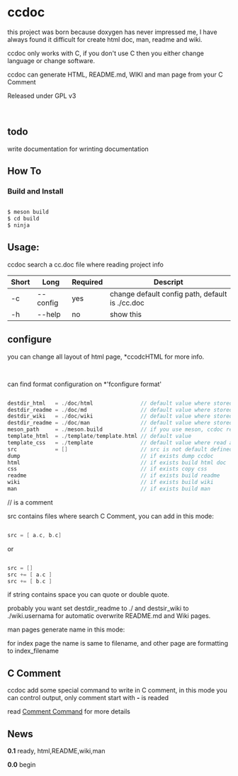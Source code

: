 # ccdoc
this project was born because doxygen has never impressed me, I have always found it difficult for create html doc, man, readme and wiki.<br />

ccdoc only works with C, if you don't use C then you either change language or change software.<br />

ccdoc can generate HTML, README.md, WIKI and man page from your C Comment
<br />

Released under GPL v3<br />

<br />


## todo
write documentation for wrinting documentation

## How To

### Build and Install

```C

$ meson build
$ cd build
$ ninja

```



## Usage:
ccdoc search a cc.doc file where reading project info<br />

Short|Long|Required|Descript
-----|----|--------|--------
-c|--config|yes|change default config path, default is ./cc.doc
-h|--help|no|show this


## configure
you can change all layout of html page, *ccodcHTML for more info.<br />

<br />

can find format configuration on *'fconfigure format'<br />


```C

destdir_html   = ./doc/html               // default value where stored .html
destdir_readme = ./doc/md                 // default value where stored README.md
destdir_wiki   = ./doc/wiki               // default value where stored wiki files
destdir_readme = ./doc/man                // default value where stored man files
meson_path     = ./meson.build            // if you use meson, ccdoc read this file for get version and type of software
template_html  = ./template/template.html // default value
template_css   = ./template               // default value where read all css files to copy in destdir_html
src            = []                       // src is not default defined, required a vector of path where reading files
dump                                      // if exists dump ccdoc
html                                      // if exists build html doc
css                                       // if exists copy css
readme                                    // if exists build readme
wiki                                      // if exists build wiki
man                                       // if exists build man

```

// is a comment<br />

src contains files where search C Comment, you can add in this mode:<br />


```C

src = [ a.c, b.c]

```

or

```C

src = []
src += [ a.c ]
src += [ b.c ]

```

if string contains space you can quote or double quote.<br />

probably you want set destdir_readme to ./ and destsir_wiki to ./wiki.usernama for automatic overwrite README.md and Wiki pages.<br />

man pages generate name in this mode:<br />

for index page the name is same to filename, and other page are formatting to index_filename<br />



## C Comment
ccdoc add some special command to write in C comment, in this mode you can control output, only comment start with **-** is readed<br />

read [Comment Command](https://github.com/vbextreme/ccdoc/wiki/Comment%2Command) for more details


## News
**0.1**  ready, html,README,wiki,man<br />

**0.0**  begin<br />


